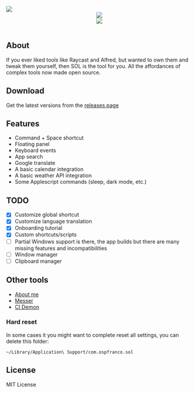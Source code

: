 <img src="https://raw.githubusercontent.com/ospfranco/sol/main/header.png" align="center"/>

<br/>
<div align="center">
  <a align="center" href="https://github.com/ospfranco?tab=followers">
    <img src="https://img.shields.io/github/followers/ospfranco?label=Follow%20%40ospfranco&style=social" />
  </a>
  <br />
  <a align="center" href="https://twitter.com/ospfranco">
    <img src="https://img.shields.io/twitter/follow/ospfranco?label=Follow%20%40ospfranco&style=social" />
  </a>
</div>

<br/>

## About

If you ever liked tools like Raycast and Alfred, but wanted to own them and tweak them yourself, then SOL is the tool for you. All the affordances of complex tools now made open source.

## Download

Get the latest versions from the [releases page](https://github.com/ospfranco/sol/releases)

## Features

- Command + Space shortcut
- Floating panel
- Keyboard events
- App search
- Google translate
- A basic calendar integration
- A basic weather API integration
- Some Applescript commands (sleep, dark mode, etc.)

## TODO

- [x] Customize global shortcut
- [x] Customize language translation
- [x] Onboarding tutorial
- [x] Custom shortcuts/scripts
- [ ] Partial Windows support is there, the app builds but there are many missing features and incompatibilities
- [ ] Window manager
- [ ] Clipboard manager

## Other tools

- [About me](https://ospfranco.com)
- [Messer](https://messerapp.cc)
- [CI Demon](https://cidemon.com)

### Hard reset

In some cases it you might want to complete reset all settings, you can delete this folder:

```
~/Library/Application\ Support/com.ospfranco.sol
```

## License

MIT License
